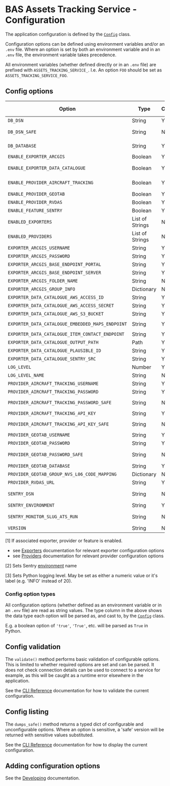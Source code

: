 # BAS Assets Tracking Service - Configuration

The application configuration is defined by the [`Config`](../src/assets_tracking_service/config.py) class.

Configuration options can be defined using environment variables and/or an `.env` file. Where an option is set by both
an environment variable and in an `.env` file, the environment variable takes precedence.

All environment variables (whether defined directly or in an `.env` file) are prefixed with `ASSETS_TRACKING_SERVICE_`.
I.e. An option `FOO` should be set as `ASSETS_TRACKING_SERVICE_FOO`.

## Config options

| Option                                            | Type            | Configurable | Required | Sensitive | Since Version | Summary                                                             | Default                                           | Example                                                   |
|---------------------------------------------------|-----------------|--------------|----------|-----------|---------------|---------------------------------------------------------------------|---------------------------------------------------|-----------------------------------------------------------|
| `DB_DSN`                                          | String          | Yes          | Yes      | Yes       | v0.3.x        | Postgres connection string                                          | *N/A*                                             | 'postgresql://username:password@$db.example.com/database' |
| `DB_DSN_SAFE`                                     | String          | No           | -        | -         | v0.3.x        | `DB_DSN` with sensitive elements redacted                           | *N/A*                                             | 'postgresql://username:REDACTED@$db.example.com/database' |
| `DB_DATABASE`                                     | String          | Yes          | No       | No        | v0.3.x        | Optional override for database in `DB_DSN`                          | *None*                                            | 'database_test'                                           |
| `ENABLE_EXPORTER_ARCGIS`                          | Boolean         | Yes          | No       | No        | v0.3.x        | Enables ArcGIS exporter if true                                     | *True*                                            | *True*                                                    |
| `ENABLE_EXPORTER_DATA_CATALOGUE`                  | Boolean         | Yes          | No       | No        | v0.5.x        | Enables Data Catalogue exporter if true                             | *True*                                            | *True*                                                    |
| `ENABLE_PROVIDER_AIRCRAFT_TRACKING`               | Boolean         | Yes          | No       | No        | v0.3.x        | Enables Aircraft Tracking provider if true                          | *True*                                            | *True*                                                    |
| `ENABLE_PROVIDER_GEOTAB`                          | Boolean         | Yes          | No       | No        | v0.3.x        | Enables Geotab provider if true                                     | *True*                                            | *True*                                                    |
| `ENABLE_PROVIDER_RVDAS`                           | Boolean         | Yes          | No       | No        | v0.6.x        | Enables RVDAS provider if true                                      | *True*                                            | *True*                                                    |
| `ENABLE_FEATURE_SENTRY`                           | Boolean         | Yes          | No       | No        | v0.4.x        | Enables Sentry monitoring if true                                   | *True*                                            | *True*                                                    |
| `ENABLED_EXPORTERS`                               | List of Strings | No           | -        | -         | v0.3.x        | Derived list of enabled exporter names                              | *N/A*                                             | '['arcgis']'                                              |
| `ENABLED_PROVIDERS`                               | List of Strings | No           | -        | -         | v0.3.x        | Derived list of enabled provider names                              | *N/A*                                             | '['geotab']'                                              |
| `EXPORTER_ARCGIS_USERNAME`                        | String          | Yes          | Yes [1]  | No        | v0.3.x        | See relevant exporter configuration                                 | *None*                                            | 'x'                                                       |
| `EXPORTER_ARCGIS_PASSWORD`                        | String          | Yes          | Yes [1]  | Yes       | v0.3.x        | See relevant exporter configuration                                 | *None*                                            | 'x'                                                       |
| `EXPORTER_ARCGIS_BASE_ENDPOINT_PORTAL`            | String          | Yes          | Yes [1]  | No        | v0.5.x        | See relevant exporter configuration                                 | *None*                                            | 'https://example.com'                                     |
| `EXPORTER_ARCGIS_BASE_ENDPOINT_SERVER`            | String          | Yes          | Yes [1]  | No        | v0.5.x        | See relevant exporter configuration                                 | *None*                                            | 'https://example.com/arcgis'                              |
| `EXPORTER_ARCGIS_FOLDER_NAME`                     | String          | No           | -        | -         | v0.5.x        | See relevant exporter configuration                                 | *N/A*                                             | 'example'                                                 |
| `EXPORTER_ARCGIS_GROUP_INFO`                      | Dictionary      | No           | -        | -         | v0.5.x        | See relevant exporter configuration                                 | *N/A*                                             | -                                                         |
| `EXPORTER_DATA_CATALOGUE_AWS_ACCESS_ID`           | String          | Yes          | Yes      | No        | v0.6.x        | See relevant exporter configuration                                 | *None*                                            | 'x'                                                       |
| `EXPORTER_DATA_CATALOGUE_AWS_ACCESS_SECRET`       | String          | Yes          | Yes      | Yes       | v0.6.x        | See relevant exporter configuration                                 | *None*                                            | 'x'                                                       |
| `EXPORTER_DATA_CATALOGUE_AWS_S3_BUCKET`           | String          | Yes          | Yes      | No        | v0.6.x        | See relevant exporter configuration                                 | *None*                                            | 'example.com'                                             |
| `EXPORTER_DATA_CATALOGUE_EMBEDDED_MAPS_ENDPOINT`  | String          | Yes          | No       | No        | v0.6.x        | See relevant exporter configuration                                 | `https://embedded-maps-testing.data.bas.ac.uk/v1` | 'https://embedded-maps-testing.data.bas.ac.uk/v1'         |
| `EXPORTER_DATA_CATALOGUE_ITEM_CONTACT_ENDPOINT`   | String          | Yes          | Yes      | No        | v0.6.x        | See relevant exporter configuration                                 | *N/A*                                             | 'https://example.com/...'                                 |
| `EXPORTER_DATA_CATALOGUE_OUTPUT_PATH`             | Path            | Yes          | Yes [1]  | No        | v0.5.x        | See relevant exporter configuration                                 | *None*                                            | '/data/exports/records'                                   |
| `EXPORTER_DATA_CATALOGUE_PLAUSIBLE_ID`            | String          | Yes          | Yes      | No        | v0.7.0        | Plausible site identifier                                           | *None*                                            | 'example'                                                 |
| `EXPORTER_DATA_CATALOGUE_SENTRY_SRC`              | String          | Yes          | Yes      | No        | v0.7.0        | Sentry CDN project URL                                              | *None*                                            | 'https://example.com'                                     |
| `LOG_LEVEL`                                       | Number          | Yes          | No       | No        | v0.4.x        | Application logging level                                           | 30                                                | 20                                                        |
| `LOG_LEVEL_NAME`                                  | String          | No           | No       | Non       | v0.4.x        | Application logging level name                                      | 'WARNING'                                         | 'INFO'                                                    |
| `PROVIDER_AIRCRAFT_TRACKING_USERNAME`             | String          | Yes          | Yes [1]  | No        | v0.3.x        | See relevant provider configuration                                 | *None*                                            | 'x'                                                       |
| `PROVIDER_AIRCRAFT_TRACKING_PASSWORD`             | String          | Yes          | Yes [1]  | Yes       | v0.3.x        | See relevant provider configuration                                 | *None*                                            | 'x'                                                       |
| `PROVIDER_AIRCRAFT_TRACKING_PASSWORD_SAFE`        | String          | No           | -        | -         | v0.3.x        | `PROVIDER_AIRCRAFT_TRACKING_PASSWORD` with sensitive value redacted | *N/A*                                             | 'REDACTED'                                                |
| `PROVIDER_AIRCRAFT_TRACKING_API_KEY`              | String          | Yes          | Yes [1]  | Yes       | v0.3.x        | See relevant provider configuration                                 | *None*                                            | 'x'                                                       |
| `PROVIDER_AIRCRAFT_TRACKING_API_KEY_SAFE`         | String          | No           | -        | -         | v0.3.x        | `PROVIDER_AIRCRAFT_TRACKING_API_KEY` with sensitive value redacted  | *N/A*                                             | 'REDACTED'                                                |
| `PROVIDER_GEOTAB_USERNAME`                        | String          | Yes          | Yes [1]  | No        | v0.3.x        | See relevant provider configuration                                 | *None*                                            | 'x'                                                       |
| `PROVIDER_GEOTAB_PASSWORD`                        | String          | Yes          | Yes [1]  | Yes       | v0.3.x        | See relevant provider configuration                                 | *None*                                            | 'x'                                                       |
| `PROVIDER_GEOTAB_PASSWORD_SAFE`                   | String          | No           | -        | -         | v0.3.x        | `PROVIDER_GEOTAB_PASSWORD` with sensitive value redacted            | *N/A*                                             | 'REDACTED'                                                |
| `PROVIDER_GEOTAB_DATABASE`                        | String          | Yes          | Yes [1]  | No        | v0.3.x        | See relevant provider configuration                                 | *None*                                            | 'x'                                                       |
| `PROVIDER_GEOTAB_GROUP_NVS_L06_CODE_MAPPING`      | Dictionary      | No           | -        | -         | v0.3.x        | See relevant provider configuration                                 | *N/A*                                             | -                                                         |
| `PROVIDER_RVDAS_URL`                              | String          | Yes          | Yes [1]  | No        | v0.6.x        | See relevant provider configuration                                 | *None*                                            | 'https://example.com'                                     |
| `SENTRY_DSN`                                      | String          | No           | -        | -         | v0.4.x        | Sentry connection string (not considered sensitive)                 | *N/A*                                             | 'https://123@123.ingest.us.sentry.io/123'                 |
| `SENTRY_ENVIRONMENT`                              | String          | Yes          | No       | No        | v0.4.x        | [2]                                                                 | 'development'                                     | 'production'                                              |
| `SENTRY_MONITOR_SLUG_ATS_RUN`                     | String          | No           | -        | -         | v0.4.x        | Name of the relevant sentry cron monitor for tracking data refresh  | *N/A*                                             | 'ats-run'                                                 |
| `VERSION`                                         | String          | No           | -        | -         | v0.3.x        | Application package version                                         | *N/A*                                             | '0.3.0'                                                   |

[1] If associated exporter, provider or feature is enabled.

- see [Exporters](./exporters.md) documentation for relevant exporter configuration options
- see [Providers](./providers.md) documentation for relevant provider configuration options

[2] Sets Sentry [environment](https://docs.sentry.io/platforms/python/configuration/environments/) name

[3] Sets Python logging level. May be set as either a numeric value or it's label (e.g. 'INFO' instead of 20).

### Config option types

All configuration options (whether defined as an environment variable or in an `.env` file) are read as string values.
The type column in the above shows the data type each option will be parsed as, and cast to, by the
[`Config`](../src/assets_tracking_service/config.py) class.

E.g. a boolean option of `'true'`, `'True'`, etc. will be parsed as `True` in Python.

## Config validation

The `validate()` method performs basic validation of configurable options. This is limited to whether required options
are set and can be parsed. It does not check connection details can be used to connect to a service for example, as
this will be caught as a runtime error elsewhere in the application.

See the [CLI Reference](./cli-reference.md#config-commands) documentation for how to validate the current configuration.

## Config listing

The `dumps_safe()` method returns a typed dict of configurable and unconfigurable options. Where an option is
sensitive, a 'safe' version will be returned with sensitive values substituted.

See the [CLI Reference](./cli-reference.md#config-commands) documentation for how to display the current configuration.

## Adding configuration options

See the [Developing](./dev.md#adding-configuration-options) documentation.
